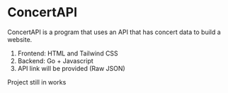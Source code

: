 # ConcertAPI

ConcertAPI is a program that uses an API that has concert data to build a website.

1. Frontend: HTML and Tailwind CSS
2. Backend: Go + Javascript
3. API link will be provided (Raw JSON)

Project still in works
